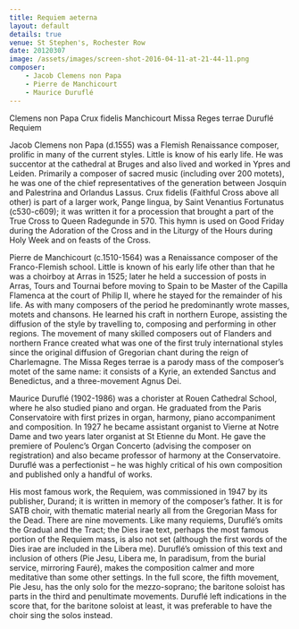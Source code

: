 ```yaml
---
title: Requiem aeterna
layout: default
details: true
venue: St Stephen's, Rochester Row
date: 20120307
image: /assets/images/screen-shot-2016-04-11-at-21-44-11.png
composer:
    - Jacob Clemens non Papa
    - Pierre de Manchicourt
    - Maurice Duruflé
---
```

Clemens non Papa Crux fidelis
Manchicourt Missa Reges terrae
Duruflé Requiem

Jacob Clemens non Papa (d.1555) was a Flemish Renaissance composer, prolific in many of the current styles.  Little is know of his early life.  He was succentor at the cathedral at Bruges and also lived and worked in Ypres and Leiden. Primarily a composer of sacred music (including over 200 motets), he was one of the chief representatives of the generation between Josquin and Palestrina and Orlandus Lassus.  Crux fidelis (Faithful Cross above all other) is part of a larger work, Pange lingua, by Saint Venantius Fortunatus (c530-c609); it was written it for a procession that brought a part of the True Cross to Queen Radegunde in 570. This hymn is used on Good Friday during the Adoration of the Cross and in the Liturgy of the Hours during Holy Week and on feasts of the Cross.

Pierre de Manchicourt (c.1510-1564) was a Renaissance composer of the Franco-Flemish school.  Little is known of his early life other than that he was a choirboy at Arras in 1525; later he held a succession of posts in Arras, Tours and Tournai before moving to Spain to be Master of the Capilla Flamenca at the court of Philip II, where he stayed for the remainder of his life.  As with many composers of the period he predominantly wrote masses, motets and chansons. He learned his craft in northern Europe, assisting the diffusion of the style by travelling to, composing and performing in other regions. The movement of many skilled composers out of Flanders and northern France created what was one of the first truly international styles since the original diffusion of Gregorian chant during the reign of Charlemagne.  The Missa Reges terrae is a parody mass of the composer’s motet of the same name: it consists of a Kyrie, an extended Sanctus and Benedictus, and a three-movement Agnus Dei.

Maurice Duruflé (1902-1986) was a chorister at Rouen Cathedral School, where he also studied piano and organ.  He graduated from the Paris Conservatoire with first prizes in organ, harmony, piano accompaniment and composition.  In 1927 he became assistant organist to Vierne at Notre Dame and two years later organist at St Etienne du Mont.  He gave the premiere of Poulenc’s Organ Concerto (advising the composer on registration) and also became professor of harmony at the Conservatoire.  Duruflé was a perfectionist – he was highly critical of his own composition and published only a handful of works.

His most famous work, the Requiem, was commissioned in 1947 by its publisher, Durand; it is written in memory of the composer’s father.  It is for SATB choir, with thematic material nearly all from the Gregorian Mass for the Dead.  There are nine movements. Like many requiems, Duruflé’s omits the Gradual and the Tract; the Dies irae text, perhaps the most famous portion of the Requiem mass, is also not set (although the first words of the Dies irae are included in the Libera me).  Duruflé’s omission of this text and inclusion of others (Pie Jesu, Libera me, In paradisum, from the burial service, mirroring Fauré), makes the composition calmer and more meditative than some other settings.  In the full score, the fifth movement, Pie Jesu, has the only solo for the mezzo-soprano; the baritone soloist has parts in the third and penultimate movements.  Duruflé left indications in the score that, for the baritone soloist at least, it was preferable to have the choir sing the solos instead.